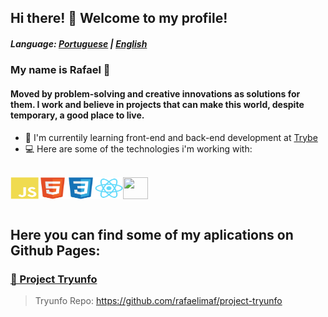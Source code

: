 ## Hi there! 👋 Welcome to my profile!
##### Language: [Portuguese](https://github.com/rafaelimaf/rafaelimaf/blob/main/README-pt.md) | [English](https://github.com/rafaelimaf/rafaelimaf/blob/main/README.md)

### My name is Rafael 🌃

#### Moved by problem-solving and creative innovations as solutions for them. I work and believe in projects that can make this world, despite temporary, a good place to live.

- 📝 I'm currentily learning front-end and back-end development at <a href="https://github.com/betrybe">Trybe</a>
- 💻 Here are some of the technologies i'm working with:

<div style="display: inline_block"><br>
  <img align="left" height="35" width="45" src="https://raw.githubusercontent.com/devicons/devicon/master/icons/javascript/javascript-plain.svg">
  <img align="left" height="35" width="45" src="https://raw.githubusercontent.com/devicons/devicon/master/icons/html5/html5-original.svg">
  <img align="left" height="35" width="45" src="https://raw.githubusercontent.com/devicons/devicon/master/icons/css3/css3-original.svg">
  <img align="left" height="35" width="45" src="https://raw.githubusercontent.com/devicons/devicon/master/icons/react/react-original.svg">
  <img align="left" height="35" width="40" src="https://bendyworks.com/assets/images/blog/2020-05-04-ionic-react-and-redux-74ed1080.png">
</div>
</br>
</br>
</br>

## Here you can find some of my aplications on Github Pages:

### [🎴 Project Tryunfo](https://rafaelimaf.github.io/project-tryunfo/)
> Tryunfo Repo: https://github.com/rafaelimaf/project-tryunfo
